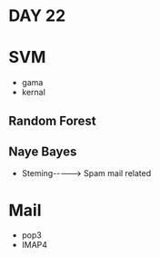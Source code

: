 # DAY 22
# SVM
* gama
* kernal
## Random Forest
## Naye Bayes

* Steming-----> Spam mail related 
# Mail
* pop3
* IMAP4